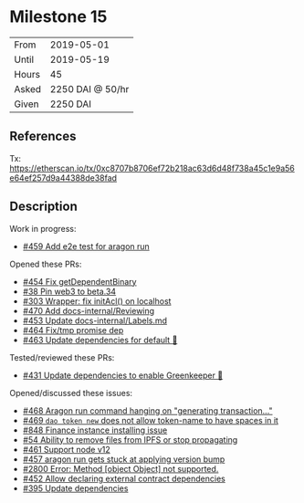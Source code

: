 # Milestone 15

|       |                  |
| ----- | ---------------- |
| From  | 2019-05-01       |
| Until | 2019-05-19       |
| Hours | 45               |
| Asked | 2250 DAI @ 50/hr |
| Given | 2250 DAI         |

## References

Tx: <https://etherscan.io/tx/0xc8707b8706ef72b218ac63d6d48f738a45c1e9a56e64ef257d9a44388de38fad>

## Description

Work in progress:

- [#459 Add e2e test for aragon run](https://github.com/aragon/aragon-cli/pull/459)

Opened these PRs:

- [#454 Fix getDependentBinary](https://github.com/aragon/aragon-cli/pull/454)
- [#38 Pin web3 to beta.34](https://github.com/aragon/aragen/pull/38)
- [#303 Wrapper: fix initAcl() on localhost](https://github.com/aragon/aragon.js/pull/303)
- [#470 Add docs-internal/Reviewing](https://github.com/aragon/aragon-cli/pull/470)
- [#453 Update docs-internal/Labels.md](https://github.com/aragon/aragon-cli/pull/453)
- [#464 Fix/tmp promise dep](https://github.com/aragon/aragon-cli/pull/464)
- [#463 Update dependencies for default 🌴](https://github.com/aragon/aragon-cli/pull/463)

Tested/reviewed these PRs:

- [#431 Update dependencies to enable Greenkeeper 🌴](https://github.com/aragon/aragon-cli/pull/431)

Opened/discussed these issues:

- [#468 Aragon run command hanging on "generating transaction..."](https://github.com/aragon/aragon-cli/issues/468)
- [#469 `dao token new` does not allow token-name to have spaces in it](https://github.com/aragon/aragon-cli/issues/469)
- [#848 Finance instance installing issue](https://github.com/aragon/aragon-apps/issues/848)
- [#54 Ability to remove files from IPFS or stop propagating](https://github.com/aragon/aragon-react-boilerplate/issues/54)
- [#461 Support node v12](https://github.com/aragon/aragon-cli/issues/461)
- [#457 aragon run gets stuck at applying version bump](https://github.com/aragon/aragon-cli/issues/457)
- [#2800 Error: Method [object Object] not supported.](https://github.com/ethereum/web3.js/issues/2800)
- [#452 Allow declaring external contract dependencies](https://github.com/aragon/aragon-cli/issues/452)
- [#395 Update dependencies](https://github.com/aragon/aragon-cli/issues/395)
